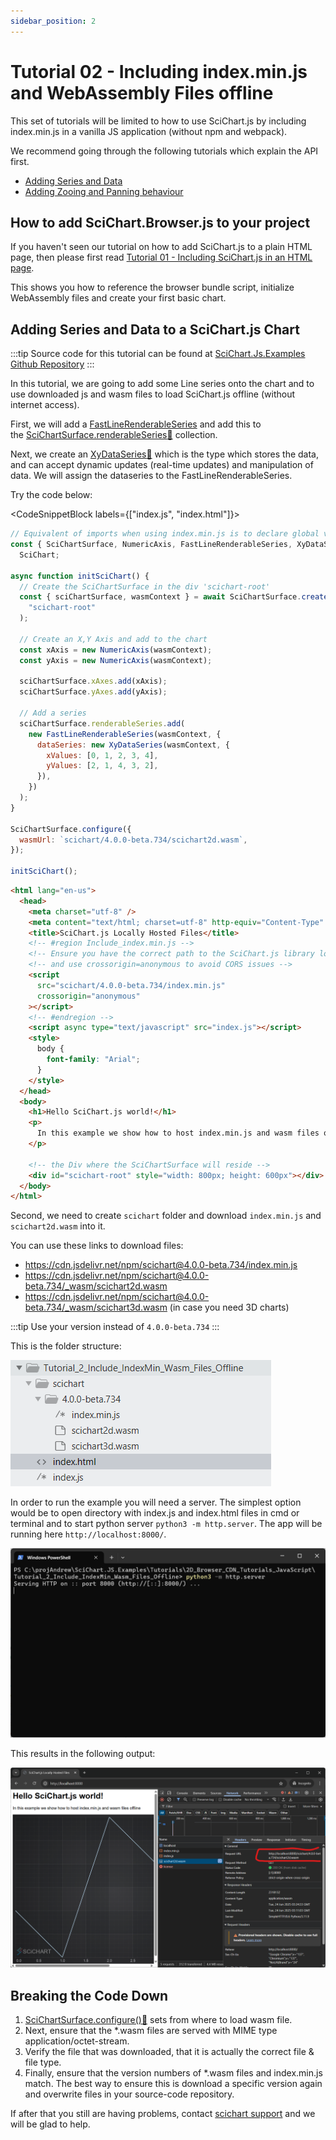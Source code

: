 ```yaml
---
sidebar_position: 2
---
```


# Tutorial 02 - Including index.min.js and WebAssembly Files offline

This set of tutorials will be limited to how to use SciChart.js by including index.min.js in a vanilla JS application (without npm and webpack).

We recommend going through the following tutorials which explain the API first.                        

*   [Adding Series and Data](/get-started/tutorials-js-npm-webpack/tutorial-02-adding-series-and-data)
*   [Adding Zooing and Panning behaviour](/get-started/tutorials-js-npm-webpack/tutorial-03-adding-zooming-panning-behavior)

How to add SciChart.Browser.js to your project
----------------------------------------------

If you haven't seen our tutorial on how to add SciChart.js to a plain HTML page, then please first read [Tutorial 01 - Including SciChart.js in an HTML page](/get-started/tutorials-cdn/tutorial-01-using-cdn).

This shows you how to reference the browser bundle script, initialize WebAssembly files and create your first basic chart.

Adding Series and Data to a SciChart.js Chart
---------------------------------------------

:::tip
Source code for this tutorial can be found at [SciChart.Js.Examples Github Repository](https://github.com/ABTSoftware/SciChart.JS.Examples/tree/dev_v4.0/Tutorials/2D_Browser_CDN_Tutorials_JavaScript/Tutorial_2_Include_IndexMin_Wasm_Files_Offline)
:::

In this tutorial, we are going to add some Line series onto the chart and to use downloaded js and wasm files to load SciChart.js offline (without internet access).

First, we will add a [FastLineRenderableSeries](/2d-charts/chart-types/fast-line-renderable-series) and add this to the [SciChartSurface.renderableSeries:blue_book:](https://www.scichart.com/documentation/js/current/typedoc/classes/scichartsurface.html#renderableseries) collection.

Next, we create an [XyDataSeries:blue_book:](https://www.scichart.com/documentation/js/current/typedoc/classes/xydataseries.html) which is the type which stores the data, and can accept dynamic updates (real-time updates) and manipulation of data. We will assign the dataseries to the FastLineRenderableSeries.

Try the code below:

<CodeSnippetBlock labels={["index.js", "index.html"]}>
```js {29-31} showLineNumbers
// Equivalent of imports when using index.min.js is to declare global variables like this
const { SciChartSurface, NumericAxis, FastLineRenderableSeries, XyDataSeries } =
  SciChart;

async function initSciChart() {
  // Create the SciChartSurface in the div 'scichart-root'
  const { sciChartSurface, wasmContext } = await SciChartSurface.create(
    "scichart-root"
  );

  // Create an X,Y Axis and add to the chart
  const xAxis = new NumericAxis(wasmContext);
  const yAxis = new NumericAxis(wasmContext);

  sciChartSurface.xAxes.add(xAxis);
  sciChartSurface.yAxes.add(yAxis);

  // Add a series
  sciChartSurface.renderableSeries.add(
    new FastLineRenderableSeries(wasmContext, {
      dataSeries: new XyDataSeries(wasmContext, {
        xValues: [0, 1, 2, 3, 4],
        yValues: [2, 1, 4, 3, 2],
      }),
    })
  );
}

SciChartSurface.configure({
  wasmUrl: `scichart/4.0.0-beta.734/scichart2d.wasm`,
});

initSciChart();
```
```html {9-12} showLineNumbers
<html lang="en-us">
  <head>
    <meta charset="utf-8" />
    <meta content="text/html; charset=utf-8" http-equiv="Content-Type" />
    <title>SciChart.js Locally Hosted Files</title>
    <!-- #region Include_index.min.js -->
    <!-- Ensure you have the correct path to the SciChart.js library locally -->
    <!-- and use crossorigin=anonymous to avoid CORS issues -->
    <script
      src="scichart/4.0.0-beta.734/index.min.js"
      crossorigin="anonymous"
    ></script>
    <!-- #endregion -->
    <script async type="text/javascript" src="index.js"></script>
    <style>
      body {
        font-family: "Arial";
      }
    </style>
  </head>
  <body>
    <h1>Hello SciChart.js world!</h1>
    <p>
      In this example we show how to host index.min.js and wasm files offline
    </p>

    <!-- the Div where the SciChartSurface will reside -->
    <div id="scichart-root" style="width: 800px; height: 600px"></div>
  </body>
</html>
```
</CodeSnippetBlock>

Second, we need to create `scichart` folder and download `index.min.js` and `scichart2d.wasm` into it.

You can use these links to download files:

* https://cdn.jsdelivr.net/npm/scichart@4.0.0-beta.734/index.min.js
* https://cdn.jsdelivr.net/npm/scichart@4.0.0-beta.734/_wasm/scichart2d.wasm
* https://cdn.jsdelivr.net/npm/scichart@4.0.0-beta.734/_wasm/scichart3d.wasm (in case you need 3D charts)

:::tip
Use your version instead of `4.0.0-beta.734`
:::

This is the folder structure:

![](img/0.png)

In order to run the example you will need a server. The simplest option would be to open directory with index.js and index.html files in cmd or terminal and to start python server `python3 -m http.server`. The app will be running here `http://localhost:8000/`.

![](img/1.png)

This results in the following output:

![](img/2.png)

Breaking the Code Down
----------------------

1.  [SciChartSurface.configure():blue_book:](https://www.scichart.com/documentation/js/current/typedoc/classes/scichartsurface.html#configure) sets from where to load wasm file. 
2.  Next, ensure that the *.wasm files are served with MIME type application/octet-stream.  
3.  Verify the file that was downloaded, that it is actually the correct file & file type.  
4.  Finally, ensure that the version numbers of *.wasm files and index.min.js match. The best way to ensure this is download a specific version again and overwrite files in your source-code repository.  

If after that you still are having problems, contact [scichart support](https://scichart.com/contact-us) and we will be glad to help.